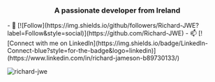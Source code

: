 <h3 align="center">A passionate developer from Ireland</h3></>
- 🌱 [![Follow](https://img.shields.io/github/followers/Richard-JWE?label=Follow&style=social)](https://github.com/Richard-JWE)
- 📫 [![Connect with me on LinkedIn](https://img.shields.io/badge/LinkedIn-Connect-blue?style=for-the-badge&logo=linkedin)](https://www.linkedin.com/in/richard-jameson-b89730133/)

<p><img align="center" src="https://github-readme-streak-stats.herokuapp.com/?user=richard-jwe&" alt="richard-jwe" /></p>
